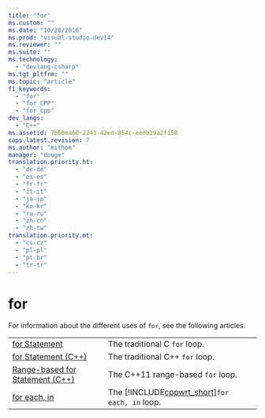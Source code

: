 ```yaml
---
title: "for"
ms.custom: ""
ms.date: "10/20/2016"
ms.prod: "visual-studio-dev14"
ms.reviewer: ""
ms.suite: ""
ms.technology: 
  - "devlang-csharp"
ms.tgt_pltfrm: ""
ms.topic: "article"
f1_keywords: 
  - "for"
  - "for_CPP"
  - "for_cpp"
dev_langs: 
  - "C++"
ms.assetid: 7b60ea68-2243-42ed-854c-eedb29a2f150
caps.latest.revision: 7
ms.author: "mithom"
manager: "douge"
translation.priority.ht: 
  - "de-de"
  - "es-es"
  - "fr-fr"
  - "it-it"
  - "ja-jp"
  - "ko-kr"
  - "ru-ru"
  - "zh-cn"
  - "zh-tw"
translation.priority.mt: 
  - "cs-cz"
  - "pl-pl"
  - "pt-br"
  - "tr-tr"
---
```

# for
For information about the different uses of `for`, see the following articles.  
  
|||  
|-|-|  
|[for Statement](../Topic/for%20Statement%20\(C\).md)|The traditional C `for` loop.|  
|[for Statement (C++)](../Topic/for%20Statement%20\(C++\).md)|The traditional C++ `for` loop.|  
|[Range-based for Statement (C++)](../Topic/Range-based%20for%20Statement%20\(C++\).md)|The C++11 range-based `for` loop.|  
|[for each, in](../Topic/for%20each,%20in.md)|The [!INCLUDE[cppwrt_short](../misc/includes/cppwrt_short_md.md)]`for each, in` loop.|